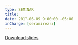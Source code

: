 ```yaml
---
type: SEMINAR
title: 
date: 2017-06-09 9:00:00 -05:00
inCharge: [seramirezra]
---
```



[Download slides](seminar13.pdf)